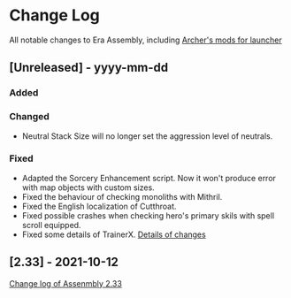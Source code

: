 
# Change Log
All notable changes to Era Assembly, including [Archer's mods for launcher](https://github.com/Archer30/Era-Launcher-Mods)

## [Unreleased] - yyyy-mm-dd

### Added

### Changed
- Neutral Stack Size will no longer set the aggression level of neutrals. 
### Fixed
- Adapted the Sorcery Enhancement script. Now it won't produce error with map objects with custom sizes.
- Fixed the behaviour of checking monoliths with Mithril.
- Fixed the English localization of Cutthroat.
- Fixed possible crashes when checking hero's primary skils with spell scroll equipped. 
- Fixed some details of TrainerX. [Details of changes](https://github.com/Archer30/Era-Launcher-Mods/blob/main/CHANGELOG.md)

## [2.33] - 2021-10-12
[Change log of Assenmbly 2.33](https://discord.com/channels/665742159307341827/667300419302719489/897220495454380052)
